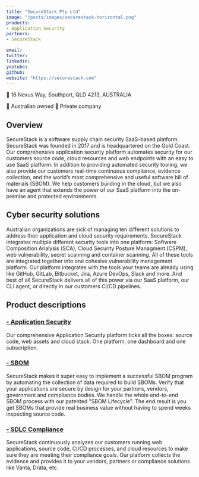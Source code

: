 ```yaml
---
title: "SecureStack Pty Ltd"
image: "/posts/images/securestack-horizontal.png"
products:
- Application Security
partners:
- SecureStack

email: 
twitter: 
linkedin: 
youtube: 
github: 
website: "https://securestack.com"
---
```


:office: 16 Nexus Way, Southport, QLD 4213, AUSTRALIA

:flags: Australian owned
:flags: Private company

## Overview

SecureStack is a software supply chain security SaaS-based platform. SecureStack was founded in 2017 and is headquartered on the Gold Coast.  Our comprehensive application security platform automates security for our customers source code, cloud resources and web endpoints with an easy to use SaaS platform.  In addition to providing automated security tooling, we also provide our customers real-time continuous compliance, evidence collection, and the world’s most comprehensive and useful software bill of materials (SBOM).  We help customers building in the cloud, but we also have an agent that extends the power of our SaaS platform into the on-premise and protected environments. 

## Cyber security solutions

Australian organizations are sick of managing ten different solutions to address their application and cloud security requirements. SecureStack integrates multiple different security tools into one platform:  Software Composition Analysis (SCA), Cloud Security Posture Managment (CSPM), web vulnerability, secret scanning and container scanning. All of these tools are integrated together into one cohesive vulnerability management platform.  Our platform integrates with the tools your teams are already using like GitHub, GitLab, Bitbucket, Jira, Azure DevOps, Slack and more.  And best of all SecureStack delivers all of this power via our SaaS platform, our CLI agent, or directly in our customers CI/CD pipelines.

## Product descriptions
### [- Application Security](https://securestack.com/)

Our comprehensive Application Security platform ticks all the boxes:  source code, web assets and cloud stack.  One platform, one dashboard and one subscription.

### [- SBOM](https://securestack.com/sbom)

SecureStack makes it super easy to implement a successful SBOM program by automating the collection of data required to build SBOMs.  Verify that your applications are secure by design for your partners, vendors, government and compliance bodies.  We handle the whole end-to-end SBOM process with our patented "SBOM Lifecycle".   The end result is you get SBOMs that provide real business value without having to spend weeks inspecting source code.

### [- SDLC Compliance](https://securestack.com/compliance/)

SecureStack continuously analyzes our customers running web applications, source code, CI/CD processes, and cloud resources to make sure they are meeting their compliance goals.  Our platform collects the evidence and provides it to your vendors, partners or compliance solutions like Vanta, Drata, etc.

